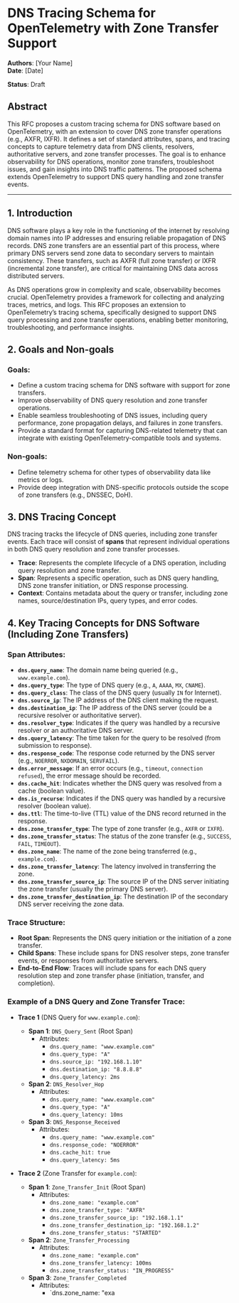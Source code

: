 # DNS Tracing Schema for OpenTelemetry with Zone Transfer Support

**Authors**: [Your Name]  
**Date**: [Date]

**Status**: Draft

## Abstract

This RFC proposes a custom tracing schema for DNS software based on OpenTelemetry, with an extension to cover DNS zone transfer operations (e.g., AXFR, IXFR). It defines a set of standard attributes, spans, and tracing concepts to capture telemetry data from DNS clients, resolvers, authoritative servers, and zone transfer processes. The goal is to enhance observability for DNS operations, monitor zone transfers, troubleshoot issues, and gain insights into DNS traffic patterns. The proposed schema extends OpenTelemetry to support DNS query handling and zone transfer events.

---

## 1. Introduction

DNS software plays a key role in the functioning of the internet by resolving domain names into IP addresses and ensuring reliable propagation of DNS records. DNS zone transfers are an essential part of this process, where primary DNS servers send zone data to secondary servers to maintain consistency. These transfers, such as AXFR (full zone transfer) or IXFR (incremental zone transfer), are critical for maintaining DNS data across distributed servers.

As DNS operations grow in complexity and scale, observability becomes crucial. OpenTelemetry provides a framework for collecting and analyzing traces, metrics, and logs. This RFC proposes an extension to OpenTelemetry’s tracing schema, specifically designed to support DNS query processing and zone transfer operations, enabling better monitoring, troubleshooting, and performance insights.

## 2. Goals and Non-goals

### Goals:
- Define a custom tracing schema for DNS software with support for zone transfers.
- Improve observability of DNS query resolution and zone transfer operations.
- Enable seamless troubleshooting of DNS issues, including query performance, zone propagation delays, and failures in zone transfers.
- Provide a standard format for capturing DNS-related telemetry that can integrate with existing OpenTelemetry-compatible tools and systems.

### Non-goals:
- Define telemetry schema for other types of observability data like metrics or logs.
- Provide deep integration with DNS-specific protocols outside the scope of zone transfers (e.g., DNSSEC, DoH).

## 3. DNS Tracing Concept

DNS tracing tracks the lifecycle of DNS queries, including zone transfer events. Each trace will consist of **spans** that represent individual operations in both DNS query resolution and zone transfer processes.

- **Trace**: Represents the complete lifecycle of a DNS operation, including query resolution and zone transfer.
- **Span**: Represents a specific operation, such as DNS query handling, DNS zone transfer initiation, or DNS response processing.
- **Context**: Contains metadata about the query or transfer, including zone names, source/destination IPs, query types, and error codes.

## 4. Key Tracing Concepts for DNS Software (Including Zone Transfers)

### Span Attributes:
- **`dns.query_name`**: The domain name being queried (e.g., `www.example.com`).
- **`dns.query_type`**: The type of DNS query (e.g., `A`, `AAAA`, `MX`, `CNAME`).
- **`dns.query_class`**: The class of the DNS query (usually `IN` for Internet).
- **`dns.source_ip`**: The IP address of the DNS client making the request.
- **`dns.destination_ip`**: The IP address of the DNS server (could be a recursive resolver or authoritative server).
- **`dns.resolver_type`**: Indicates if the query was handled by a recursive resolver or an authoritative DNS server.
- **`dns.query_latency`**: The time taken for the query to be resolved (from submission to response).
- **`dns.response_code`**: The response code returned by the DNS server (e.g., `NOERROR`, `NXDOMAIN`, `SERVFAIL`).
- **`dns.error_message`**: If an error occurs (e.g., `timeout`, `connection refused`), the error message should be recorded.
- **`dns.cache_hit`**: Indicates whether the DNS query was resolved from a cache (boolean value).
- **`dns.is_recurse`**: Indicates if the DNS query was handled by a recursive resolver (boolean value).
- **`dns.ttl`**: The time-to-live (TTL) value of the DNS record returned in the response.
- **`dns.zone_transfer_type`**: The type of zone transfer (e.g., `AXFR` or `IXFR`).
- **`dns.zone_transfer_status`**: The status of the zone transfer (e.g., `SUCCESS`, `FAIL`, `TIMEOUT`).
- **`dns.zone_name`**: The name of the zone being transferred (e.g., `example.com`).
- **`dns.zone_transfer_latency`**: The latency involved in transferring the zone.
- **`dns.zone_transfer_source_ip`**: The source IP of the DNS server initiating the zone transfer (usually the primary DNS server).
- **`dns.zone_transfer_destination_ip`**: The destination IP of the secondary DNS server receiving the zone data.

### Trace Structure:

- **Root Span**: Represents the DNS query initiation or the initiation of a zone transfer.
- **Child Spans**: These include spans for DNS resolver steps, zone transfer events, or responses from authoritative servers.
- **End-to-End Flow**: Traces will include spans for each DNS query resolution step and zone transfer phase (initiation, transfer, and completion).

### Example of a DNS Query and Zone Transfer Trace:

- **Trace 1** (DNS Query for `www.example.com`):
  - **Span 1**: `DNS_Query_Sent` (Root Span)
    - Attributes:
      - `dns.query_name: "www.example.com"`
      - `dns.query_type: "A"`
      - `dns.source_ip: "192.168.1.10"`
      - `dns.destination_ip: "8.8.8.8"`
      - `dns.query_latency: 2ms`
  - **Span 2**: `DNS_Resolver_Hop`
    - Attributes:
      - `dns.query_name: "www.example.com"`
      - `dns.query_type: "A"`
      - `dns.query_latency: 10ms`
  - **Span 3**: `DNS_Response_Received`
    - Attributes:
      - `dns.query_name: "www.example.com"`
      - `dns.response_code: "NOERROR"`
      - `dns.cache_hit: true`
      - `dns.query_latency: 5ms`

- **Trace 2** (Zone Transfer for `example.com`):
  - **Span 1**: `Zone_Transfer_Init` (Root Span)
    - Attributes:
      - `dns.zone_name: "example.com"`
      - `dns.zone_transfer_type: "AXFR"`
      - `dns.zone_transfer_source_ip: "192.168.1.1"`
      - `dns.zone_transfer_destination_ip: "192.168.1.2"`
      - `dns.zone_transfer_status: "STARTED"`
  - **Span 2**: `Zone_Transfer_Processing`
    - Attributes:
      - `dns.zone_name: "example.com"`
      - `dns.zone_transfer_latency: 100ms`
      - `dns.zone_transfer_status: "IN_PROGRESS"`
  - **Span 3**: `Zone_Transfer_Completed`
    - Attributes:
      - `dns.zone_name: "exa

